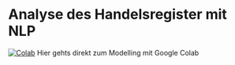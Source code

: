 # Analyse des Handelsregister mit NLP

[![Colab](https://colab.research.google.com/assets/colab-badge.svg)](https://colab.research.google.com/github.com/marrvinn/hareg-nlp/blob/master/mycode/05_modell_colab.ipynb) Hier gehts direkt zum Modelling mit Google Colab
